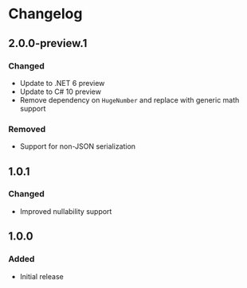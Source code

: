 # Changelog

## 2.0.0-preview.1
### Changed
- Update to .NET 6 preview
- Update to C# 10 preview
- Remove dependency on `HugeNumber` and replace with generic math support
### Removed
- Support for non-JSON serialization

## 1.0.1
### Changed
- Improved nullability support

## 1.0.0
### Added
- Initial release
